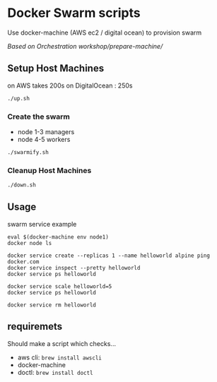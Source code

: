 # Docker Swarm scripts

Use docker-machine (AWS ec2 / digital ocean) to provision swarm

_Based on Orchestration workshop/prepare-machine/_

## Setup Host Machines
on AWS takes 200s
on DigitalOcean : 250s
```bash
./up.sh 
```
### Create the swarm
- node 1-3 managers
- node 4-5 workers
```bash
./swarmify.sh
```

### Cleanup Host Machines
```bash
./down.sh
```


## Usage
swarm service example
```
eval $(docker-machine env node1)
docker node ls

docker service create --replicas 1 --name helloworld alpine ping docker.com
docker service inspect --pretty helloworld
docker service ps helloworld

docker service scale helloworld=5
docker service ps helloworld

docker service rm helloworld
```

## requiremets
Should make a script which checks...

- aws cli: `brew install awscli`
- docker-machine
- doctl: `brew install doctl`
